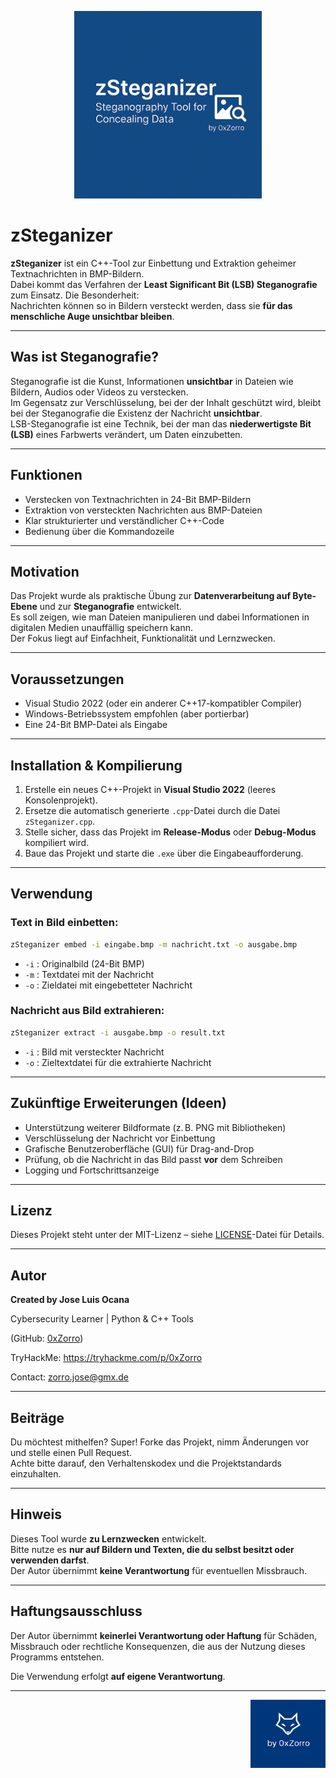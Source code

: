 <p align="center">
  <img src="Banner.png" alt="zSteganizer" width="300"/>
</p>

# zSteganizer

**zSteganizer** ist ein C++-Tool zur Einbettung und Extraktion geheimer Textnachrichten in BMP-Bildern.  
Dabei kommt das Verfahren der **Least Significant Bit (LSB) Steganografie** zum Einsatz. Die Besonderheit:  
Nachrichten können so in Bildern versteckt werden, dass sie **für das menschliche Auge unsichtbar bleiben**.

---

## Was ist Steganografie?

Steganografie ist die Kunst, Informationen **unsichtbar** in Dateien wie Bildern, Audios oder Videos zu verstecken.  
Im Gegensatz zur Verschlüsselung, bei der der Inhalt geschützt wird, bleibt bei der Steganografie die Existenz der Nachricht **unsichtbar**.  
LSB-Steganografie ist eine Technik, bei der man das **niederwertigste Bit (LSB)** eines Farbwerts verändert, um Daten einzubetten.

---

## Funktionen

- Verstecken von Textnachrichten in 24-Bit BMP-Bildern
- Extraktion von versteckten Nachrichten aus BMP-Dateien
- Klar strukturierter und verständlicher C++-Code
- Bedienung über die Kommandozeile

---

## Motivation

Das Projekt wurde als praktische Übung zur **Datenverarbeitung auf Byte-Ebene** und zur **Steganografie** entwickelt.  
Es soll zeigen, wie man Dateien manipulieren und dabei Informationen in digitalen Medien unauffällig speichern kann.  
Der Fokus liegt auf Einfachheit, Funktionalität und Lernzwecken.

---

## Voraussetzungen

- Visual Studio 2022 (oder ein anderer C++17-kompatibler Compiler)
- Windows-Betriebssystem empfohlen (aber portierbar)
- Eine 24-Bit BMP-Datei als Eingabe

---

## Installation & Kompilierung

1. Erstelle ein neues C++-Projekt in **Visual Studio 2022** (leeres Konsolenprojekt).
2. Ersetze die automatisch generierte `.cpp`-Datei durch die Datei `zSteganizer.cpp`.
3. Stelle sicher, dass das Projekt im **Release-Modus** oder **Debug-Modus** kompiliert wird.
4. Baue das Projekt und starte die `.exe` über die Eingabeaufforderung.

---

## Verwendung

### Text in Bild einbetten:

```bash
zSteganizer embed -i eingabe.bmp -m nachricht.txt -o ausgabe.bmp
```

- `-i` : Originalbild (24-Bit BMP)
- `-m` : Textdatei mit der Nachricht
- `-o` : Zieldatei mit eingebetteter Nachricht

### Nachricht aus Bild extrahieren:

```bash
zSteganizer extract -i ausgabe.bmp -o result.txt
```

- `-i` : Bild mit versteckter Nachricht
- `-o` : Zieltextdatei für die extrahierte Nachricht

---

## Zukünftige Erweiterungen (Ideen)

- Unterstützung weiterer Bildformate (z. B. PNG mit Bibliotheken)
- Verschlüsselung der Nachricht vor Einbettung
- Grafische Benutzeroberfläche (GUI) für Drag-and-Drop
- Prüfung, ob die Nachricht in das Bild passt **vor** dem Schreiben
- Logging und Fortschrittsanzeige

---

## Lizenz

Dieses Projekt steht unter der MIT-Lizenz – siehe [LICENSE](LICENSE)-Datei für Details.

---

## Autor

**Created by Jose Luis Ocana**

Cybersecurity Learner | Python & C++ Tools

(GitHub: [0xZorro](https://github.com/0xZorro))  

TryHackMe: https://tryhackme.com/p/0xZorro

Contact: zorro.jose@gmx.de

---

## Beiträge

Du möchtest mithelfen? Super! Forke das Projekt, nimm Änderungen vor und stelle einen Pull Request.  
Achte bitte darauf, den Verhaltenskodex und die Projektstandards einzuhalten.

---

## Hinweis

Dieses Tool wurde **zu Lernzwecken** entwickelt.  
Bitte nutze es **nur auf Bildern und Texten, die du selbst besitzt oder verwenden darfst**.  
Der Autor übernimmt **keine Verantwortung** für eventuellen Missbrauch.

---

## Haftungsausschluss

Der Autor übernimmt **keinerlei Verantwortung oder Haftung** für Schäden, Missbrauch oder rechtliche Konsequenzen, die aus der Nutzung dieses Programms entstehen.

Die Verwendung erfolgt **auf eigene Verantwortung**.

---

<p align="right">
  <img src="brand.png" alt="by 0xZorro" width="120"/>
</p>
